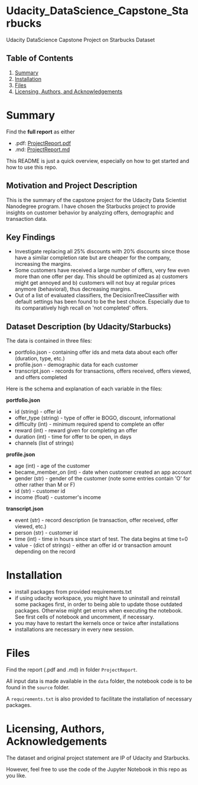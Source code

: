 # Udacity_DataScience_Capstone_Starbucks
Udacity DataScience Capstone Project on Starbucks Dataset


## Table of Contents
1. [Summary](#summary)
2. [Installation](#installation)
3. [Files](#files)
4. [Licensing, Authors, and Acknowledgements](#licensing)


# Summary <a name="summary"></a>
Find the **full report** as either 
- .pdf: [ProjectReport.pdf](https://github.com/pschropp/Udacity_DataScience_Capstone_Starbucks/blob/main/ProjectReport/Project%20Report.pdf) 
- .md: [ProjectReport.md](https://github.com/pschropp/Udacity_DataScience_Capstone_Starbucks/blob/main/ProjectReport/Udacity%20DataScientist/21_Capstone%20Project%20Starbucks/21_Project%20Report.md) 

This README is just a quick overview, especially on how to get started and how to use this repo.


## Motivation and Project Description
This is the summary of the capstone project for the Udacity Data Scientist Nanodegree program. I have chosen the Starbucks project to provide insights on customer behavior by analyzing offers, demographic and transaction data.

## Key Findings

- Investigate replacing all 25% discounts with 20% discounts since those have a similar completion rate but are cheaper for the company, increasing the margins.
- Some customers have received a large number of offers, very few even more than one offer per day. This should be optimized as a) customers might get annoyed and b) customers will not buy at regular prices anymore (behavioral), thus decreasing margins.
- Out of a list of evaluated classifiers, the DecisionTreeClassifier with default settings has been found to be the best choice. Especially due to its comparatively high recall on 'not completed' offers.


## Dataset Description (by Udacity/Starbucks)

The data is contained in three files:

- portfolio.json - containing offer ids and meta data about each offer (duration, type, etc.)
- profile.json - demographic data for each customer
- transcript.json - records for transactions, offers received, offers viewed, and offers completed

Here is the schema and explanation of each variable in the files:

**portfolio.json**

- id (string) - offer id
- offer_type (string) - type of offer ie BOGO, discount, informational
- difficulty (int) - minimum required spend to complete an offer
- reward (int) - reward given for completing an offer
- duration (int) - time for offer to be open, in days
- channels (list of strings)

**profile.json**

- age (int) - age of the customer
- became\_member\_on (int) - date when customer created an app account
- gender (str) - gender of the customer (note some entries contain 'O' for other rather than M or F)
- id (str) - customer id
- income (float) - customer's income

**transcript.json**

- event (str) - record description (ie transaction, offer received, offer viewed, etc.)
- person (str) - customer id
- time (int) - time in hours since start of test. The data begins at time t=0
- value - (dict of strings) - either an offer id or transaction amount depending on the record



# Installation <a name="installation"></a>
- install packages from provided requirements.txt
- if using udacity workspace, you might have to uninstall and reinstall some packages first, in order to being able to update those outdated packages. Otherwise might get errors when executing the notebook. See first cells of notebook and uncomment, if necessary.
- you may have to restart the kernels once or twice after installations
- installations are necessary in every new session.


# Files <a name=files></a>
Find the report (.pdf and .md) in folder `ProjectReport`.

All input data is made available in the `data` folder, the notebook code is to be found in the `source` folder.

A `requirements.txt` is also provided to facilitate the installation of necessary packages.

# Licensing, Authors, Acknowledgements<a name="licensing"></a>
The dataset and original project statement are IP of Udacity and Starbucks. 

However, feel free to use the code of the Jupyter Notebook in this repo as you like.
